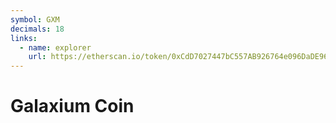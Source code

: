 ```yaml
---
symbol: GXM
decimals: 18
links:
  - name: explorer
    url: https://etherscan.io/token/0xCdD7027447bC557AB926764e096DaDE96050a86e
---
```


# Galaxium Coin

